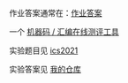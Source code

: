 作业答案通常在：[作业答案](http://users.ece.utexas.edu/~patt/)

一个 [机器码 / 汇编在线测评工具](http://home.ustc.edu.cn/~liuly0322/lc3web/)

实验题目见 [ics2021](https://git.lug.ustc.edu.cn/Chivier/ics2021)

实验答案见 [我的仓库](https://git.lug.ustc.edu.cn/liuly0322/pb20000180_ics)
